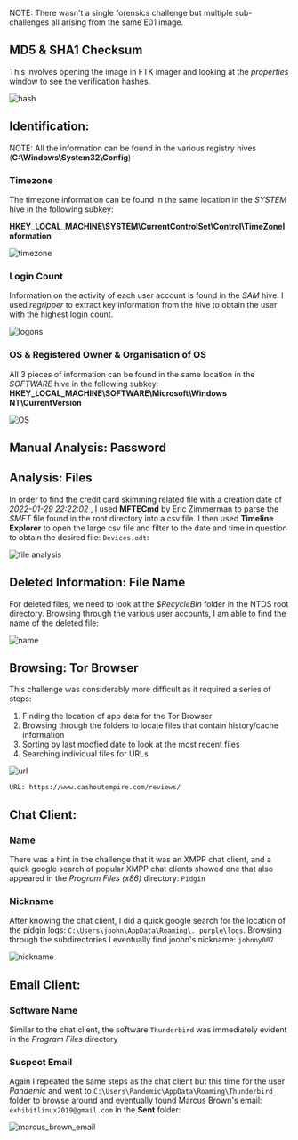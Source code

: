 NOTE: There wasn't a single forensics challenge but multiple sub-challenges all arising from the same E01 image.

## MD5 & SHA1 Checksum

This involves opening the image in FTK imager and looking at the *properties* window to see the verification hashes.

![hash](https://user-images.githubusercontent.com/71312079/155440834-0dd69b62-69c1-4903-8e47-77e7b4b72f4f.png)


## Identification: 

NOTE: All the information can be found in the various registry hives (**C:\Windows\System32\Config**)

### Timezone

The timezone information can be found in the same location in the *SYSTEM* hive in the following subkey:

**HKEY_LOCAL_MACHINE\SYSTEM\CurrentControlSet\Control\TimeZoneInformation**

![timezone](https://user-images.githubusercontent.com/71312079/155442062-0ad861c8-71d6-492f-85e1-945c5e17a529.png)

### Login Count

Information on the activity of each user account is found in the *SAM* hive. I used *regripper* to extract key information from the hive to obtain the user with the highest login count.

![logons](https://user-images.githubusercontent.com/71312079/155442088-3eca7671-a632-4e51-b3b5-75fa63d9ffb0.png)

### OS & Registered Owner & Organisation of OS

All 3 pieces of information can be found in the same location in the *SOFTWARE* hive in the following subkey: **HKEY_LOCAL_MACHINE\SOFTWARE\Microsoft\Windows NT\CurrentVersion**

![OS](https://user-images.githubusercontent.com/71312079/155440995-de11c657-7139-437b-a0ae-95e80d35ba7a.png)

## Manual Analysis: Password



## Analysis: Files

In order to find the credit card skimming related file with a creation date of *2022-01-29 22:22:02* , I used **MFTECmd** by Eric Zimmerman to parse the *$MFT* file found in the root directory into a csv file. I then used **Timeline Explorer** to open the large csv file and filter to the date and time in question to obtain the desired file: ```Devices.odt```: 

![file analysis](https://user-images.githubusercontent.com/71312079/155448120-5727df38-d35d-435c-abef-7ad34d0b1824.png)

## Deleted Information: File Name

For deleted files, we need to look at the *$RecycleBin* folder in the NTDS root directory. Browsing through the various user accounts, I am able to find the name of the deleted file: 

![name](https://user-images.githubusercontent.com/71312079/155443052-795a320c-5961-445b-bfc8-3d837e41d57b.png)


## Browsing: Tor Browser

This challenge was considerably more difficult as it required a series of steps:
1. Finding the location of app data for the Tor Browser
2. Browsing through the folders to locate files that contain history/cache information
3. Sorting by last modfied date to look at the most recent files
4. Searching individual files for URLs

![url](https://user-images.githubusercontent.com/71312079/155442682-c80ded52-df95-4b88-8eff-93add23c533e.png)

```URL: https://www.cashoutempire.com/reviews/```


## Chat Client: 

### Name

There was a hint in the challenge that it was an XMPP chat client, and a quick google search of popular XMPP chat clients showed one that also appeared in the *Program Files (x86)* directory: ```Pidgin```

### Nickname

After knowing the chat client, I did a quick google search for the location of the pidgin logs: ```C:\Users\joohn\AppData\Roaming\. purple\logs```. Browsing through the subdirectories I eventually find joohn's nickname: ```johnny007```

![nickname](https://user-images.githubusercontent.com/71312079/155444621-845c2fb1-0931-4b2b-bfd1-294de4d25358.png)

## Email Client: 

### Software Name

Similar to the chat client, the software ```Thunderbird``` was immediately evident in the *Program Files* directory 

### Suspect Email

Again I repeated the same steps as the chat client but this time for the user *Pandemic* and went to ```C:\Users\Pandemic\AppData\Roaming\Thunderbird``` folder to browse around and eventually found Marcus Brown's email: ```exhibitlinux2019@gmail.com``` in the **Sent** folder: 

![marcus_brown_email](https://user-images.githubusercontent.com/71312079/155447900-6ebfd0d4-51f8-4d20-8f33-956efe04277f.png)


